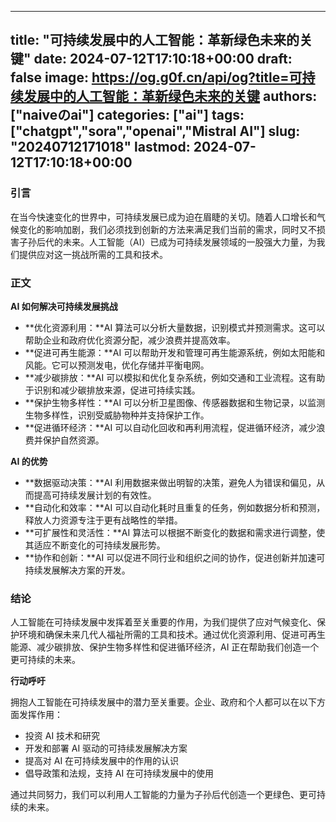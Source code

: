 
---
title: "可持续发展中的人工智能：革新绿色未来的关键"
date: 2024-07-12T17:10:18+00:00
draft: false
image: https://og.g0f.cn/api/og?title=可持续发展中的人工智能：革新绿色未来的关键
authors: ["naiveのai"]
categories: ["ai"]
tags: ["chatgpt","sora","openai","Mistral AI"]
slug: "20240712171018"
lastmod: 2024-07-12T17:10:18+00:00
---
### 引言

在当今快速变化的世界中，可持续发展已成为迫在眉睫的关切。随着人口增长和气候变化的影响加剧，我们必须找到创新的方法来满足我们当前的需求，同时又不损害子孙后代的未来。人工智能（AI）已成为可持续发展领域的一股强大力量，为我们提供应对这一挑战所需的工具和技术。

### 正文

**AI 如何解决可持续发展挑战**

* **优化资源利用：**AI 算法可以分析大量数据，识别模式并预测需求。这可以帮助企业和政府优化资源分配，减少浪费并提高效率。
* **促进可再生能源：**AI 可以帮助开发和管理可再生能源系统，例如太阳能和风能。它可以预测发电，优化存储并平衡电网。
* **减少碳排放：**AI 可以模拟和优化复杂系统，例如交通和工业流程。这有助于识别和减少碳排放来源，促进可持续实践。
* **保护生物多样性：**AI 可以分析卫星图像、传感器数据和生物记录，以监测生物多样性，识别受威胁物种并支持保护工作。
* **促进循环经济：**AI 可以自动化回收和再利用流程，促进循环经济，减少浪费并保护自然资源。

**AI 的优势**

* **数据驱动决策：**AI 利用数据来做出明智的决策，避免人为错误和偏见，从而提高可持续发展计划的有效性。
* **自动化和效率：**AI 可以自动化耗时且重复的任务，例如数据分析和预测，释放人力资源专注于更有战略性的举措。
* **可扩展性和灵活性：**AI 算法可以根据不断变化的数据和需求进行调整，使其适应不断变化的可持续发展形势。
* **协作和创新：**AI 可以促进不同行业和组织之间的协作，促进创新并加速可持续发展解决方案的开发。

### 结论

人工智能在可持续发展中发挥着至关重要的作用，为我们提供了应对气候变化、保护环境和确保未来几代人福祉所需的工具和技术。通过优化资源利用、促进可再生能源、减少碳排放、保护生物多样性和促进循环经济，AI 正在帮助我们创造一个更可持续的未来。

**行动呼吁**

拥抱人工智能在可持续发展中的潜力至关重要。企业、政府和个人都可以在以下方面发挥作用：

* 投资 AI 技术和研究
* 开发和部署 AI 驱动的可持续发展解决方案
* 提高对 AI 在可持续发展中的作用的认识
* 倡导政策和法规，支持 AI 在可持续发展中的使用

通过共同努力，我们可以利用人工智能的力量为子孙后代创造一个更绿色、更可持续的未来。